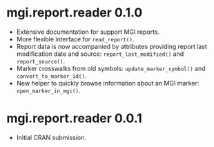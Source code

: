 # mgi.report.reader 0.1.0

* Extensive documentation for support MGI reports.
* More flexible interface for `read_report()`.
* Report data is now accompanied by attributes providing report last
modification date and source: `report_last_modified()` and `report_source()`.
* Marker crosswalks from old symbols: `update_marker_symbol()` and
`convert_to_marker_id()`.
* New helper to quickly browse information about an MGI marker:
`open_marker_in_mgi()`.

# mgi.report.reader 0.0.1

* Initial CRAN submission.
